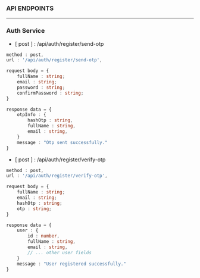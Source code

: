 ### API ENDPOINTS

---

### Auth Service

-   [ post ] : /api/auth/register/send-otp

```ts
method : post,
url : '/api/auth/register/send-otp',

request body = {
    fullName : string;
    email : string;
    password : string;
    confirmPassword : string;
}

response data = {
    otpInfo : {
        hashOtp : string,
        fullName : string,
        email : string,
    }
    message : "Otp sent successfully."
}

```

-   [ post ] : /api/auth/register/verify-otp

```ts
method : post,
url : '/api/auth/register/verify-otp',

request body = {
    fullName : string;
    email : string;
    hashOtp : string;
    otp : string;
}

response data = {
    user : {
        id : number,
        fullName : string,
        email : string,
        // ... other user fields
    }
    message : "User registered successfully."
}

```
